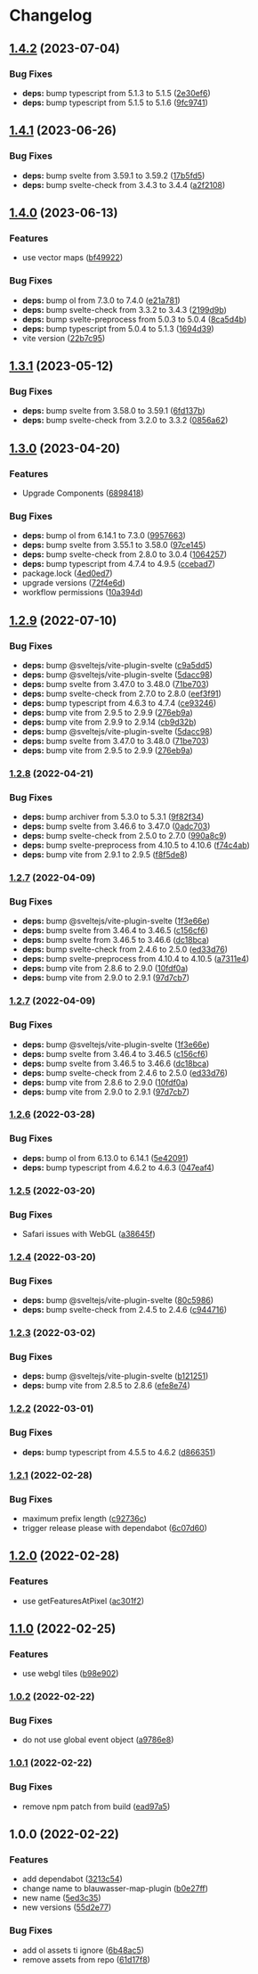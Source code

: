 # Changelog

## [1.4.2](https://github.com/jansinger/blauwasser-map-plugin/compare/v1.4.1...v1.4.2) (2023-07-04)


### Bug Fixes

* **deps:** bump typescript from 5.1.3 to 5.1.5 ([2e30ef6](https://github.com/jansinger/blauwasser-map-plugin/commit/2e30ef6b1a386f8e632c7f70eea971bae9847396))
* **deps:** bump typescript from 5.1.5 to 5.1.6 ([9fc9741](https://github.com/jansinger/blauwasser-map-plugin/commit/9fc9741ac2ece7da605c9d4407de379fee41f785))

## [1.4.1](https://github.com/jansinger/blauwasser-map-plugin/compare/v1.4.0...v1.4.1) (2023-06-26)


### Bug Fixes

* **deps:** bump svelte from 3.59.1 to 3.59.2 ([17b5fd5](https://github.com/jansinger/blauwasser-map-plugin/commit/17b5fd5e5a1012569676726685544fdac76f7977))
* **deps:** bump svelte-check from 3.4.3 to 3.4.4 ([a2f2108](https://github.com/jansinger/blauwasser-map-plugin/commit/a2f2108a83a87ac72fa0946c3a5def629eadce76))

## [1.4.0](https://github.com/jansinger/blauwasser-map-plugin/compare/v1.3.1...v1.4.0) (2023-06-13)


### Features

* use vector maps ([bf49922](https://github.com/jansinger/blauwasser-map-plugin/commit/bf499224439a96d03e96d6ff258937f0c3d7c942))


### Bug Fixes

* **deps:** bump ol from 7.3.0 to 7.4.0 ([e21a781](https://github.com/jansinger/blauwasser-map-plugin/commit/e21a7810febce6b9cc39bf8adc00c590e618fdc0))
* **deps:** bump svelte-check from 3.3.2 to 3.4.3 ([2199d9b](https://github.com/jansinger/blauwasser-map-plugin/commit/2199d9be0361088385468d0e589fce39afdceefd))
* **deps:** bump svelte-preprocess from 5.0.3 to 5.0.4 ([8ca5d4b](https://github.com/jansinger/blauwasser-map-plugin/commit/8ca5d4bf06712eded2afdc74161246699855f7e5))
* **deps:** bump typescript from 5.0.4 to 5.1.3 ([1694d39](https://github.com/jansinger/blauwasser-map-plugin/commit/1694d3956c0327a7e91b7ac0fd676e491f0fa593))
* vite version ([22b7c95](https://github.com/jansinger/blauwasser-map-plugin/commit/22b7c958dadae278e327188ec24cebb433ec442e))

## [1.3.1](https://github.com/jansinger/blauwasser-map-plugin/compare/v1.3.0...v1.3.1) (2023-05-12)


### Bug Fixes

* **deps:** bump svelte from 3.58.0 to 3.59.1 ([6fd137b](https://github.com/jansinger/blauwasser-map-plugin/commit/6fd137b5e286a84e0cccca10cc10f70b0df90132))
* **deps:** bump svelte-check from 3.2.0 to 3.3.2 ([0856a62](https://github.com/jansinger/blauwasser-map-plugin/commit/0856a6227d97a8f64801ae26284d9c60d4cd56f4))

## [1.3.0](https://github.com/jansinger/blauwasser-map-plugin/compare/v1.2.9...v1.3.0) (2023-04-20)


### Features

* Upgrade Components ([6898418](https://github.com/jansinger/blauwasser-map-plugin/commit/6898418ec102733f4f608d75449f0803fbe2f3b0))


### Bug Fixes

* **deps:** bump ol from 6.14.1 to 7.3.0 ([9957663](https://github.com/jansinger/blauwasser-map-plugin/commit/99576639d9d2e47c2d43abee00c86fb055a9ec38))
* **deps:** bump svelte from 3.55.1 to 3.58.0 ([97ce145](https://github.com/jansinger/blauwasser-map-plugin/commit/97ce145057cb35402a7915169a4a07e4b5774840))
* **deps:** bump svelte-check from 2.8.0 to 3.0.4 ([1064257](https://github.com/jansinger/blauwasser-map-plugin/commit/106425747c67d65b613c2f807ee0d28ffe297b14))
* **deps:** bump typescript from 4.7.4 to 4.9.5 ([ccebad7](https://github.com/jansinger/blauwasser-map-plugin/commit/ccebad735c07f4213082cb7144e2642c5ce06dbd))
* package.lock ([4ed0ed7](https://github.com/jansinger/blauwasser-map-plugin/commit/4ed0ed7cac48542362574f4b04cf93bc73a68b82))
* upgrade versions ([72f4e6d](https://github.com/jansinger/blauwasser-map-plugin/commit/72f4e6d0bdc9050e771d31018bb152727d752183))
* workflow permissions ([10a394d](https://github.com/jansinger/blauwasser-map-plugin/commit/10a394dbf0022caaf9e77655109bfc6c4b9e9e6f))

## [1.2.9](https://github.com/jansinger/blauwasser-map-plugin/compare/v1.2.8...v1.2.9) (2022-07-10)

### Bug Fixes

* **deps:** bump @sveltejs/vite-plugin-svelte ([c9a5dd5](https://github.com/jansinger/blauwasser-map-plugin/commit/c9a5dd5fd5eb5c7defaa4626c37e54e244e10253))
* **deps:** bump @sveltejs/vite-plugin-svelte ([5dacc98](https://github.com/jansinger/blauwasser-map-plugin/commit/5dacc98d9d9b68f5cfddce04b3c24051a7b5d601))
* **deps:** bump svelte from 3.47.0 to 3.48.0 ([71be703](https://github.com/jansinger/blauwasser-map-plugin/commit/71be703238a491915cc3f3a73a04cf586a71dfb0))
* **deps:** bump svelte-check from 2.7.0 to 2.8.0 ([eef3f91](https://github.com/jansinger/blauwasser-map-plugin/commit/eef3f9160ea01a009e9267e0b2f1a8f1815b3b0d))
* **deps:** bump typescript from 4.6.3 to 4.7.4 ([ce93246](https://github.com/jansinger/blauwasser-map-plugin/commit/ce932469d294b0a3b1754f7342e3911c6a4ec9ce))
* **deps:** bump vite from 2.9.5 to 2.9.9 ([276eb9a](https://github.com/jansinger/blauwasser-map-plugin/commit/276eb9a4641276176bd798849d5d2cdf2d4ae5fa))
* **deps:** bump vite from 2.9.9 to 2.9.14 ([cb9d32b](https://github.com/jansinger/blauwasser-map-plugin/commit/cb9d32b4ebc7917360d42171b6d3167c9d7a4525))
* **deps:** bump @sveltejs/vite-plugin-svelte ([5dacc98](https://github.com/jansinger/blauwasser-map-plugin/commit/5dacc98d9d9b68f5cfddce04b3c24051a7b5d601))
* **deps:** bump svelte from 3.47.0 to 3.48.0 ([71be703](https://github.com/jansinger/blauwasser-map-plugin/commit/71be703238a491915cc3f3a73a04cf586a71dfb0))
* **deps:** bump vite from 2.9.5 to 2.9.9 ([276eb9a](https://github.com/jansinger/blauwasser-map-plugin/commit/276eb9a4641276176bd798849d5d2cdf2d4ae5fa))

### [1.2.8](https://github.com/jansinger/blauwasser-map-plugin/compare/v1.2.7...v1.2.8) (2022-04-21)


### Bug Fixes

* **deps:** bump archiver from 5.3.0 to 5.3.1 ([9f82f34](https://github.com/jansinger/blauwasser-map-plugin/commit/9f82f34aa021eb0b4bf2eea31edb525e63ed1e93))
* **deps:** bump svelte from 3.46.6 to 3.47.0 ([0adc703](https://github.com/jansinger/blauwasser-map-plugin/commit/0adc70337a84e6b1b89e9f6d170f21a86556da10))
* **deps:** bump svelte-check from 2.5.0 to 2.7.0 ([990a8c9](https://github.com/jansinger/blauwasser-map-plugin/commit/990a8c9044baf5a5c307ef0e3315c6f3d83bc774))
* **deps:** bump svelte-preprocess from 4.10.5 to 4.10.6 ([f74c4ab](https://github.com/jansinger/blauwasser-map-plugin/commit/f74c4ab09cd5441a61488547294aedd04c758020))
* **deps:** bump vite from 2.9.1 to 2.9.5 ([f8f5de8](https://github.com/jansinger/blauwasser-map-plugin/commit/f8f5de88a43d24f53e1ebbc10fe0c15c8261e0e9))

### [1.2.7](https://github.com/jansinger/blauwasser-map-plugin/compare/v1.2.6...v1.2.7) (2022-04-09)


### Bug Fixes

* **deps:** bump @sveltejs/vite-plugin-svelte ([1f3e66e](https://github.com/jansinger/blauwasser-map-plugin/commit/1f3e66e02acf3cab22286d3e00f37f71637a0b0c))
* **deps:** bump svelte from 3.46.4 to 3.46.5 ([c156cf6](https://github.com/jansinger/blauwasser-map-plugin/commit/c156cf67b76fed95bf9e9001ff1a68f4b3887e53))
* **deps:** bump svelte from 3.46.5 to 3.46.6 ([dc18bca](https://github.com/jansinger/blauwasser-map-plugin/commit/dc18bca0fd44a5bdd5274e19f4af0dbff8555b14))
* **deps:** bump svelte-check from 2.4.6 to 2.5.0 ([ed33d76](https://github.com/jansinger/blauwasser-map-plugin/commit/ed33d76ea9f68227a376d2e333cfaa63634a37fc))
* **deps:** bump svelte-preprocess from 4.10.4 to 4.10.5 ([a7311e4](https://github.com/jansinger/blauwasser-map-plugin/commit/a7311e43ab883f610e3173edff58b7b8078ac50e))
* **deps:** bump vite from 2.8.6 to 2.9.0 ([10fdf0a](https://github.com/jansinger/blauwasser-map-plugin/commit/10fdf0a3aeda434eaa03a4571fa4e0cffaac64f5))
* **deps:** bump vite from 2.9.0 to 2.9.1 ([97d7cb7](https://github.com/jansinger/blauwasser-map-plugin/commit/97d7cb776841c96207026317777415226b961f66))

### [1.2.7](https://github.com/jansinger/blauwasser-map-plugin/compare/v1.2.6...v1.2.7) (2022-04-09)


### Bug Fixes

* **deps:** bump @sveltejs/vite-plugin-svelte ([1f3e66e](https://github.com/jansinger/blauwasser-map-plugin/commit/1f3e66e02acf3cab22286d3e00f37f71637a0b0c))
* **deps:** bump svelte from 3.46.4 to 3.46.5 ([c156cf6](https://github.com/jansinger/blauwasser-map-plugin/commit/c156cf67b76fed95bf9e9001ff1a68f4b3887e53))
* **deps:** bump svelte from 3.46.5 to 3.46.6 ([dc18bca](https://github.com/jansinger/blauwasser-map-plugin/commit/dc18bca0fd44a5bdd5274e19f4af0dbff8555b14))
* **deps:** bump svelte-check from 2.4.6 to 2.5.0 ([ed33d76](https://github.com/jansinger/blauwasser-map-plugin/commit/ed33d76ea9f68227a376d2e333cfaa63634a37fc))
* **deps:** bump vite from 2.8.6 to 2.9.0 ([10fdf0a](https://github.com/jansinger/blauwasser-map-plugin/commit/10fdf0a3aeda434eaa03a4571fa4e0cffaac64f5))
* **deps:** bump vite from 2.9.0 to 2.9.1 ([97d7cb7](https://github.com/jansinger/blauwasser-map-plugin/commit/97d7cb776841c96207026317777415226b961f66))

### [1.2.6](https://github.com/jansinger/blauwasser-map-plugin/compare/v1.2.5...v1.2.6) (2022-03-28)


### Bug Fixes

* **deps:** bump ol from 6.13.0 to 6.14.1 ([5e42091](https://github.com/jansinger/blauwasser-map-plugin/commit/5e4209146387fddfec24f5793eb5641c11104a92))
* **deps:** bump typescript from 4.6.2 to 4.6.3 ([047eaf4](https://github.com/jansinger/blauwasser-map-plugin/commit/047eaf4ea15a0fb82773623d9e7e0eb4c52864d9))

### [1.2.5](https://github.com/jansinger/blauwasser-map-plugin/compare/v1.2.4...v1.2.5) (2022-03-20)


### Bug Fixes

* Safari issues with WebGL ([a38645f](https://github.com/jansinger/blauwasser-map-plugin/commit/a38645f36473ccdaa40359ff90e95ef95877dd35))

### [1.2.4](https://github.com/jansinger/blauwasser-map-plugin/compare/v1.2.3...v1.2.4) (2022-03-20)


### Bug Fixes

* **deps:** bump @sveltejs/vite-plugin-svelte ([80c5986](https://github.com/jansinger/blauwasser-map-plugin/commit/80c5986c37987102652a613f0296a9003a4174e3))
* **deps:** bump svelte-check from 2.4.5 to 2.4.6 ([c944716](https://github.com/jansinger/blauwasser-map-plugin/commit/c94471691d6e81caa9bfe29de4dacd0f2d406334))

### [1.2.3](https://github.com/jansinger/blauwasser-map-plugin/compare/v1.2.2...v1.2.3) (2022-03-02)


### Bug Fixes

* **deps:** bump @sveltejs/vite-plugin-svelte ([b121251](https://github.com/jansinger/blauwasser-map-plugin/commit/b1212513c14c00a46b001d6a87cfc3b139ccff72))
* **deps:** bump vite from 2.8.5 to 2.8.6 ([efe8e74](https://github.com/jansinger/blauwasser-map-plugin/commit/efe8e740784aa577ad557899dd5f57a0937081fc))

### [1.2.2](https://github.com/jansinger/blauwasser-map-plugin/compare/v1.2.1...v1.2.2) (2022-03-01)


### Bug Fixes

* **deps:** bump typescript from 4.5.5 to 4.6.2 ([d866351](https://github.com/jansinger/blauwasser-map-plugin/commit/d866351cb8e5b3a2e5d11ba9136b24d02b7be5e9))

### [1.2.1](https://github.com/jansinger/blauwasser-map-plugin/compare/v1.2.0...v1.2.1) (2022-02-28)


### Bug Fixes

* maximum prefix length ([c92736c](https://github.com/jansinger/blauwasser-map-plugin/commit/c92736c69f8682f5d8c138cb9acf8a72f95973a9))
* trigger release please with dependabot ([6c07d60](https://github.com/jansinger/blauwasser-map-plugin/commit/6c07d60b524ddc4f864d0a72c501f05359385378))

## [1.2.0](https://github.com/jansinger/blauwasser-map-plugin/compare/v1.1.0...v1.2.0) (2022-02-28)


### Features

* use getFeaturesAtPixel ([ac301f2](https://github.com/jansinger/blauwasser-map-plugin/commit/ac301f26967f10ae2d1652240251809ddcdbd16c))

## [1.1.0](https://github.com/jansinger/blauwasser-map-plugin/compare/v1.0.2...v1.1.0) (2022-02-25)


### Features

* use webgl tiles ([b98e902](https://github.com/jansinger/blauwasser-map-plugin/commit/b98e902176d13b8d812b83c14c575e2f0e48422d))

### [1.0.2](https://github.com/jansinger/blauwasser-map-plugin/compare/v1.0.1...v1.0.2) (2022-02-22)


### Bug Fixes

* do not use global event object ([a9786e8](https://github.com/jansinger/blauwasser-map-plugin/commit/a9786e86aa3d729bb2c922ba4850f979414e5a5e))

### [1.0.1](https://github.com/jansinger/blauwasser-map-plugin/compare/v1.0.0...v1.0.1) (2022-02-22)


### Bug Fixes

* remove npm patch from build ([ead97a5](https://github.com/jansinger/blauwasser-map-plugin/commit/ead97a59c95862b609cd4afcb768f46ead6fa47a))

## 1.0.0 (2022-02-22)


### Features

* add dependabot ([3213c54](https://github.com/jansinger/blauwasser-map-plugin/commit/3213c546f62108e714f9c60afa7b791a10f75ad1))
* change name to blauwasser-map-plugin ([b0e27ff](https://github.com/jansinger/blauwasser-map-plugin/commit/b0e27ff91b72d1aa38f654b436517bf79f0369c4))
* new name ([5ed3c35](https://github.com/jansinger/blauwasser-map-plugin/commit/5ed3c35b2d9f36a1e1c58a731bb4d20b1441c28e))
* new versions ([55d2e77](https://github.com/jansinger/blauwasser-map-plugin/commit/55d2e77981ea4baccfd45702c59f047a7062af15))


### Bug Fixes

* add ol assets ti ignore ([6b48ac5](https://github.com/jansinger/blauwasser-map-plugin/commit/6b48ac5fa8057773d5cb1c5e07aa0f375a3f8e1b))
* remove assets from repo ([61d17f8](https://github.com/jansinger/blauwasser-map-plugin/commit/61d17f8970aea78aef5c565819142b754c918f55))
